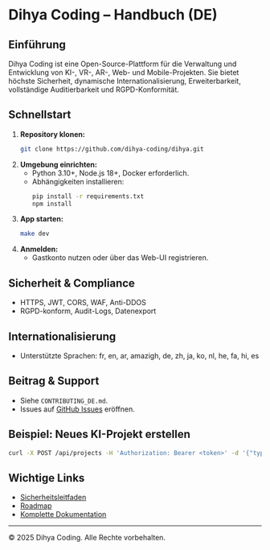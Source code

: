 # Dihya Coding – Handbuch (DE)

## Einführung
Dihya Coding ist eine Open-Source-Plattform für die Verwaltung und Entwicklung von KI-, VR-, AR-, Web- und Mobile-Projekten. Sie bietet höchste Sicherheit, dynamische Internationalisierung, Erweiterbarkeit, vollständige Auditierbarkeit und RGPD-Konformität.

## Schnellstart
1. **Repository klonen:**
   ```bash
   git clone https://github.com/dihya-coding/dihya.git
   ```
2. **Umgebung einrichten:**
   - Python 3.10+, Node.js 18+, Docker erforderlich.
   - Abhängigkeiten installieren:
     ```bash
     pip install -r requirements.txt
     npm install
     ```
3. **App starten:**
   ```bash
   make dev
   ```
4. **Anmelden:**
   - Gastkonto nutzen oder über das Web-UI registrieren.

## Sicherheit & Compliance
- HTTPS, JWT, CORS, WAF, Anti-DDOS
- RGPD-konform, Audit-Logs, Datenexport

## Internationalisierung
- Unterstützte Sprachen: fr, en, ar, amazigh, de, zh, ja, ko, nl, he, fa, hi, es

## Beitrag & Support
- Siehe `CONTRIBUTING_DE.md`.
- Issues auf [GitHub Issues](https://github.com/dihya-coding/dihya/issues) eröffnen.

## Beispiel: Neues KI-Projekt erstellen
```bash
curl -X POST /api/projects -H 'Authorization: Bearer <token>' -d '{"type": "ki"}'
```

## Wichtige Links
- [Sicherheitsleitfaden](./securite_GUIDE_DE.md)
- [Roadmap](./ROADMAP_DE.md)
- [Komplette Dokumentation](./README_DE.md)

---
© 2025 Dihya Coding. Alle Rechte vorbehalten.
